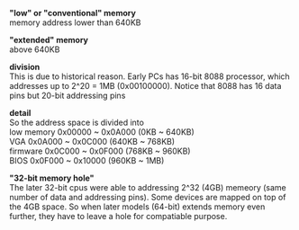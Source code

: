 **"low" or "conventional" memory**  
memory address lower than 640KB

**"extended" memory**  
above 640KB

**division**  
This is due to historical reason. Early PCs has 16-bit 8088 processor, which addresses up to 2^20 = 1MB (0x00100000). Notice that 8088 has 16 data pins but 20-bit addressing pins

**detail**  
So the address space is divided into  
low memory     0x00000 ~ 0x0A000 (0KB   ~ 640KB)  
VGA 	       0x0A000 ~ 0x0C000 (640KB ~ 768KB)  
firmware       0x0C000 ~ 0x0F000 (768KB ~ 960KB)  
BIOS	       0x0F000 ~ 0x10000 (960KB ~ 1MB)  


**"32-bit memory hole"**  
The later 32-bit cpus were able to addressing 2^32 (4GB) memeory (same number of data and addressing pins). Some devices are mapped on top of the 4GB space. So when later models (64-bit) extends memory even further, they have to leave a hole for compatiable purpose.
